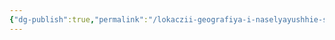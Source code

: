 ```yaml
---
{"dg-publish":true,"permalink":"/lokaczii-geografiya-i-naselyayushhie-sushhestva/neveles/demoviktum/sushhestva/kostn/","dgPassFrontmatter":true}
---
```


